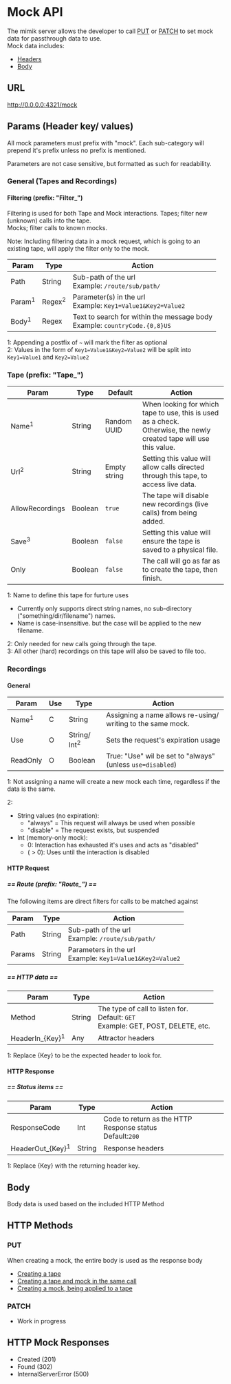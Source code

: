 # Mock API
The mimik server allows the developer to call [PUT](#put) or [PATCH](#patch) to set mock data for passthrough data to use.<br>
Mock data includes:
- [Headers](#params)
- [Body](#body)

## URL
http://0.0.0.0:4321/mock

## Params (Header key/ values)
All mock parameters must prefix with "mock".
Each sub-category will prepend it's prefix unless no prefix is mentioned.

Parameters are not case sensitive, but formatted as such for readability.

### General (Tapes and Recordings)
#### Filtering (prefix: "Filter_")
Filtering is used for both Tape and Mock interactions.
Tapes; filter new (unknown) calls into the tape.<br>
Mocks; filter calls to known mocks.<br>

Note: Including filtering data in a mock request, which is going to an existing tape, 
will apply the filter only to the mock.
<br>

| Param | Type   | Action |
|-------|--------|--------|
| Path  | String | Sub-path of the url<br> Example: `/route/sub/path/` |
| Param<sup>1</sup> | Regex<sup>2</sup> | Parameter(s) in the url<br> Example: `Key1=Value1&Key2=Value2` |
| Body<sup>1</sup> | Regex | Text to search for within the message body<br> Example: `countryCode.{0,8}US` |

1: Appending a postfix of `~` will mark the filter as optional<br>
2: Values in the form of `Key1=Value1&Key2=Value2` will be split into `Key1=Value1` and `Key2=Value2`

### Tape (prefix: "Tape_")
| Param            | Type    | Default | Action |
|------------------|---------|---------|--------|
| Name<sup>1</sup> | String  | Random UUID | When looking for which tape to use, this is used as a check. <br>Otherwise, the newly created tape will use this value.  |
| Url<sup>2</sup>  | String  | Empty string    | Setting this value will allow calls directed through this tape, to access live data. |
| AllowRecordings  | Boolean | `true`  | The tape will disable new recordings (live calls) from being added. |
| Save<sup>3</sup> | Boolean | `false` |Setting this value will ensure the tape is saved to a physical file. |
| Only             | Boolean | `false` | The call will go as far as to create the tape, then finish. |

1: Name to define this tape for furture uses<br>
  - Currently only supports direct string names, no sub-directory ("something/dir/filename") names.<br>
  - Name is case-insensitive. but the case will be applied to the new filename.<br>
  
2: Only needed for new calls going through the tape.<br>
3: All other (hard) recordings on this tape will also be saved to file too.

### Recordings
#### General
| Param        | Use | Type        | Action |
|--------------|-----|-------------|--------|
| Name<sup>1</sup> | C  | String | Assigning a name allows re-using/ writing to the same mock. | 
| Use          | O  | String/ Int<sup>2</sup> | Sets the request's expiration usage |
| ReadOnly     | O  | Boolean | True: "Use" wil be set to "always" (unless `use=disabled`) |

1: Not assigning a name will create a new mock each time, regardless if the data is the same.

2:
- String values (no expiration):
  - "always" = This request will always be used when possible
  - "disable" = The request exists, but suspended
- Int (memory-only mock):
  - 0: Interaction has exhausted it's uses and acts as "disabled"
  - ( > 0): Uses until the interaction is disabled

#### HTTP Request
##### == Route (prefix: "Route_") ==
The following items are direct filters for calls to be matched against 

| Param | Type   | Action |
|-------|--------|--------|
| Path  | String | Sub-path of the url<br> Example: `/route/sub/path/` |
| Params | String | Parameters in the url<br> Example: `Key1=Value1&Key2=Value2` |

##### == HTTP data ==
| Param        | Type        | Action |
|--------------|-------------|--------|
| Method       | String | The type of call to listen for.<br>Default: `GET`<br> Example: GET, POST, DELETE, etc. |
| HeaderIn_{Key}<sup>1</sup> | Any | Attractor headers |

1: Replace {Key} to be the expected header to look for.

#### HTTP Response
##### == Status items ==
| Param                       | Type   | Action |
|-----------------------------|--------|--------|
| ResponseCode                | Int    | Code to return as the HTTP Response status <br>Default:`200` |
| HeaderOut_{Key}<sup>1</sup> | String | Response headers |

1: Replace {Key} with the returning header key.

## Body
Body data is used based on the included HTTP Method

## HTTP Methods
### PUT
When creating a mock, the entire body is used as the response body
- [Creating a tape](examples.md#basic_createtape)
- [Creating a tape and mock in the same call](examples.md#basic_apply)
- [Creating a mock, being applied to a tape](examples.md#basic_retrieve)

### PATCH
- Work in progress

## HTTP Mock Responses
- Created (201)
- Found (302)
- InternalServerError (500)
